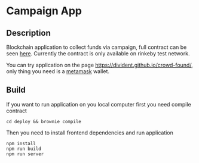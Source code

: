 # Campaign App

## Description

Blockchain application to collect funds via campaign, full contract can be seen [here](https://rinkeby.etherscan.io/address/0x29be70b9377b687a83389c924a0dd8177dddaffd). Currently the contract is only available on rinkeby test network.

You can try application on the page https://divident.github.io/crowd-found/, only thing you need is a [metamask](https://metamask.io/) wallet.


## Build
If you want to run application on you local computer first you need compile contract
```
cd deploy && brownie compile
```

Then you need to install frontend dependencies and run application

```
npm install
npm run build
npm run server
```

